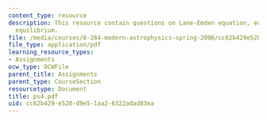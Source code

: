 ```yaml
---
content_type: resource
description: This resource contain questions on Lane-Emden equation, equation of hydrostatic
  equilibrium.
file: /media/courses/8-284-modern-astrophysics-spring-2006/cc62b429e520d9e51aa26322adad83ea_ps4.pdf
file_type: application/pdf
learning_resource_types:
- Assignments
ocw_type: OCWFile
parent_title: Assignments
parent_type: CourseSection
resourcetype: Document
title: ps4.pdf
uid: cc62b429-e520-d9e5-1aa2-6322adad83ea
---
```


